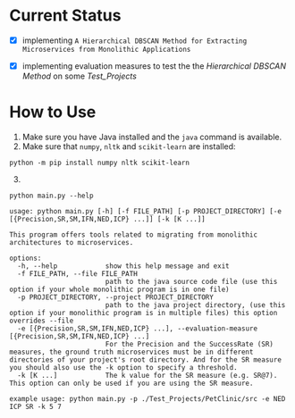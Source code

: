 # Current Status

- [x] implementing `A Hierarchical DBSCAN Method for Extracting Microservices from Monolithic Applications`

- [x] implementing evaluation measures to test the the _Hierarchical DBSCAN Method_ on some _Test_Projects_


# How to Use

1. Make sure you have Java installed and the `java` command is available.
2. Make sure that `numpy`, `nltk` and `scikit-learn` are installed:
```
python -m pip install numpy nltk scikit-learn
```
3.
```
python main.py --help
```

```
usage: python main.py [-h] [-f FILE_PATH] [-p PROJECT_DIRECTORY] [-e [{Precision,SR,SM,IFN,NED,ICP} ...]] [-k [K ...]]

This program offers tools related to migrating from monolithic architectures to microservices.

options:
  -h, --help            show this help message and exit
  -f FILE_PATH, --file FILE_PATH
                        path to the java source code file (use this option if your whole monolithic program is in one file)
  -p PROJECT_DIRECTORY, --project PROJECT_DIRECTORY
                        path to the java project directory, (use this option if your monolithic program is in multiple files) this option overrides --file
  -e [{Precision,SR,SM,IFN,NED,ICP} ...], --evaluation-measure [{Precision,SR,SM,IFN,NED,ICP} ...]
                        For the Precision and the SuccessRate (SR) measures, the ground truth microservices must be in different directories of your project's root directory. And for the SR measure you should also use the -k option to specify a threshold.
  -k [K ...]            The k value for the SR measure (e.g. SR@7). This option can only be used if you are using the SR measure.

example usage: python main.py -p ./Test_Projects/PetClinic/src -e NED ICP SR -k 5 7
```
